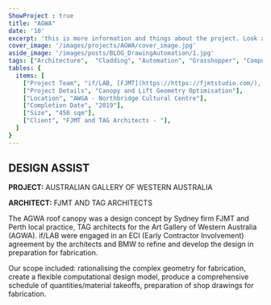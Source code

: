 ```yaml
---
ShowProject : true
title: "AGWA" 
date: '10'
excerpt: 'this is more information and things about the project. Look at this test, it is testing the length of the item'
cover_image: '/images/projects/AGWA/cover_image.jpg'
aside_image: '/images/posts/BLOG_DrawingAutomation/1.jpg'
tags: ["Architecture",  "Cladding", "Automation", "Grasshopper", "Computational Design", "Rhino 3D", "Design Assist", ]
tables: {
  items: [
    ["Project Team", "if/LAB, [FJMT](https://https://fjmtstudio.com/), [TAG] (http://tagarchitects.com.au/)"],
    ["Project Details", "Canopy and Lift Geometry Optimisation"],
    ["Location", "AWGA - Northbridge Cultural Centre"],
    ["Completion Date", "2019"],
    ["Size", "450 sqm"],
    ["Client", "FJMT and TAG Architects - "],
  ]
}
---
```


## DESIGN ASSIST

**PROJECT:** AUSTRALIAN GALLERY OF WESTERN AUSTRALIA

**ARCHITECT:**  FJMT AND TAG ARCHITECTS


The AGWA roof canopy was a design concept by Sydney firm FJMT and Perth local practice, TAG architects for the Art Gallery of Western Australia (AGWA).
if/LAB were engaged in an ECI (Early Contractor Involvement) agreement by the architects and BMW to refine and develop the design in preparation for fabrication.

Our scope included: rationalising the complex geometry for fabrication, create a flexible computational design model, produce a comprehensive schedule of quantities/material takeoffs, preparation of shop drawings for fabrication.
